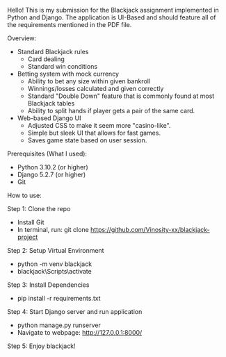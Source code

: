Hello! This is my submission for the Blackjack assignment implemented in Python and Django. The application is UI-Based and should feature all of the requirements mentioned in the PDF file. 

Overview: 

- Standard Blackjack rules
	- Card dealing
	- Standard win conditions
- Betting system with mock currency
	- Ability to bet any size within given bankroll
	- Winnings/losses calculated and given correctly
	- Standard "Double Down" feature that is commonly found at most Blackjack tables
	- Ability to split hands if player gets a pair of the same card. 
- Web-based Django UI
	- Adjusted CSS to make it seem more "casino-like".  
	- Simple but sleek UI that allows for fast games. 
	- Saves game state based on user session.

Prerequisites (What I used):

- Python 3.10.2 (or higher)
- Django 5.2.7 (or higher)
- Git

How to use:

Step 1: Clone the repo

- Install Git
- In terminal, run: git clone https://github.com/Vinosity-xx/blackjack-project

Step 2: Setup Virtual Environment

- python -m venv blackjack
- blackjack\Scripts\activate

Step 3: Install Dependencies

- pip install -r requirements.txt

Step 4: Start Django server and run application

- python manage.py runserver
- Navigate to webpage: http://127.0.0.1:8000/

Step 5: Enjoy blackjack!